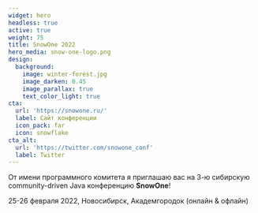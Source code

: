 ```yaml
---
widget: hero
headless: true
active: true
weight: 75
title: SnowOne 2022
hero_media: snow-one-logo.png
design:
  background:
    image: winter-forest.jpg
    image_darken: 0.45
    image_parallax: true
    text_color_light: true
cta:
  url: 'https://snowone.ru/'
  label: Сайт конференции
  icon_pack: far
  icon: snowflake
cta_alt:
  url: 'https://twitter.com/snowone_conf'
  label: Twitter
---
```

От имени программного комитета я&nbsp;приглашаю вас на&nbsp;3-ю сибирскую community-driven Java конференцию **SnowOne**!

25-26 февраля 2022, Новосибирск, Академгородок (онлайн & офлайн)
